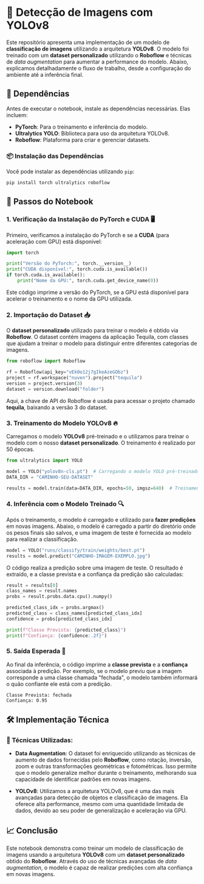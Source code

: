

# 🤖 Detecção de Imagens com YOLOv8 

Este repositório apresenta uma implementação de um modelo de **classificação de imagens** utilizando a arquitetura **YOLOv8**. O modelo foi treinado com um **dataset personalizado** utilizando o **Roboflow** e técnicas de *data augmentation* para aumentar a performance do modelo. Abaixo, explicamos detalhadamente o fluxo de trabalho, desde a configuração do ambiente até a inferência final.

## 🧰 Dependências

Antes de executar o notebook, instale as dependências necessárias. Elas incluem:

- **PyTorch**: Para o treinamento e inferência do modelo.
- **Ultralytics YOLO**: Biblioteca para uso da arquitetura YOLOv8.
- **Roboflow**: Plataforma para criar e gerenciar datasets.

### 📦 Instalação das Dependências

Você pode instalar as dependências utilizando `pip`:

```bash
pip install torch ultralytics roboflow
```

## 📝 Passos do Notebook

### 1. **Verificação da Instalação do PyTorch e CUDA** 🖥️

Primeiro, verificamos a instalação do PyTorch e se a **CUDA** (para aceleração com GPU) está disponível:

```python
import torch

print("Versão do PyTorch:", torch.__version__)
print("CUDA disponível:", torch.cuda.is_available())
if torch.cuda.is_available():
    print("Nome da GPU:", torch.cuda.get_device_name(0))
```

Este código imprime a versão do PyTorch, se a GPU está disponível para acelerar o treinamento e o nome da GPU utilizada.

### 2. **Importação do Dataset** 📥

O **dataset personalizado** utilizado para treinar o modelo é obtido via **Roboflow**. O dataset contém imagens da aplicação Tequila, com classes que ajudam a treinar o modelo para distinguir entre diferentes categorias de imagens.

```python
from roboflow import Roboflow

rf = Roboflow(api_key="vEk0o12j7gIkeAzeGObz")
project = rf.workspace("nuven").project("tequila")
version = project.version(3)
dataset = version.download("folder")
```

Aqui, a chave de API do Roboflow é usada para acessar o projeto chamado **tequila**, baixando a versão 3 do dataset.

### 3. **Treinamento do Modelo YOLOv8** 🔥

Carregamos o modelo **YOLOv8** pré-treinado e o utilizamos para treinar o modelo com o nosso **dataset personalizado**. O treinamento é realizado por 50 épocas.

```python
from ultralytics import YOLO

model = YOLO("yolov8n-cls.pt")  # Carregando o modelo YOLO pré-treinado
DATA_DIR = "CAMINHO-SEU-DATASET"

results = model.train(data=DATA_DIR, epochs=50, imgsz=640)  # Treinamento do modelo
```

### 4. **Inferência com o Modelo Treinado** 🔍

Após o treinamento, o modelo é carregado e utilizado para **fazer predições** em novas imagens. Abaixo, o modelo é carregado a partir do diretório onde os pesos finais são salvos, e uma imagem de teste é fornecida ao modelo para realizar a classificação.

```python
model = YOLO("runs/classify/train/weights/best.pt")
results = model.predict("CAMINHO-IMAGEM-EXEMPLO.jpg")
```

O código realiza a predição sobre uma imagem de teste. O resultado é extraído, e a classe prevista e a confiança da predição são calculadas:

```python
result = results[0]
class_names = result.names  
probs = result.probs.data.cpu().numpy()  

predicted_class_idx = probs.argmax()
predicted_class = class_names[predicted_class_idx]
confidence = probs[predicted_class_idx]

print(f"Classe Prevista: {predicted_class}")
print(f"Confiança: {confidence:.2f}")
```

### 5. **Saída Esperada** 🎯

Ao final da inferência, o código imprime a **classe prevista** e a **confiança** associada à predição. Por exemplo, se o modelo previu que a imagem corresponde a uma classe chamada "fechada", o modelo também informará o quão confiante ele está com a predição.

```
Classe Prevista: fechada
Confiança: 0.95
```

## 🛠️ Implementação Técnica

### 🧠 Técnicas Utilizadas:

- **Data Augmentation**: O dataset foi enriquecido utilizando as técnicas de aumento de dados fornecidas pelo **Roboflow**, como rotação, inversão, zoom e outras transformações geométricas e fotométricas. Isso permite que o modelo generalize melhor durante o treinamento, melhorando sua capacidade de identificar padrões em novas imagens.
  
- **YOLOv8**: Utilizamos a arquitetura YOLOv8, que é uma das mais avançadas para detecção de objetos e classificação de imagens. Ela oferece alta performance, mesmo com uma quantidade limitada de dados, devido ao seu poder de generalização e aceleração via GPU.

## 📈 Conclusão

Este notebook demonstra como treinar um modelo de classificação de imagens usando a arquitetura **YOLOv8** com um **dataset personalizado** obtido do **Roboflow**. Através do uso de técnicas avançadas de *data augmentation*, o modelo é capaz de realizar predições com alta confiança em novas imagens.

